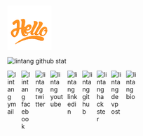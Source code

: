 <img src="https://raw.githubusercontent.com/LintangWisesa/LintangWisesa/master/hello.gif" width="20%"/>

![lintang github stat](https://github-readme-stats.vercel.app/api?username=lintangwisesa&show_icons=true&hide_border=true)

<a href="mailto: lintangwisesa@ymail.com">
  <img align="left" style="margin-right:10px" alt="lintang ymail" width="22px" src="https://s.yimg.com/cv/apiv2/myc/mail/Mail_iOS_app_icon.png" />
</a>

<a href="https://web.facebook.com/lintangbagus/">
  <img align="left" style="margin-right:10px" alt="lintang facebook" width="22px" src="https://upload.wikimedia.org/wikipedia/commons/thumb/5/51/Facebook_f_logo_%282019%29.svg/1024px-Facebook_f_logo_%282019%29.svg.png" />
</a>

<a href="https://twitter.com/Lintang_Wisesa">
  <img style="margin-right:10px" align="left" alt="lintang twitter" width="24px" src="https://3.bp.blogspot.com/-NxouMmz2bOY/T8_ac97cesI/AAAAAAAAGg0/e3vY1_bdnbE/s1600/Twitter+logo+2012.png" />
</a>

<a href="https://www.youtube.com/user/lintangbagus">
  <img style="margin-right:10px" align="left" alt="lintang youtube" width="29px" src="https://lh3.googleusercontent.com/proxy/HRc_lazsxcs8AoboD1_ShRwP2k1WQAeEKTUUm2YFqfcXhS3m8kjkONjnNtGxecTZXKFHXKRdugXr0ZxDvYfDiWzPCMSCFiSIZrGZkVOrV2VfOF0-JBU" />
</a>

<a href="https://www.linkedin.com/in/lintangwisesa/">
  <img style="margin-right:10px" align="left" alt="lintang linkedin" width="24px" src="https://i.pinimg.com/originals/ce/09/3c/ce093c7214ad357bb665cfd2f66a8b6b.png" />
</a>

<a href="https://github.com/LintangWisesa">
  <img style="margin-right:10px" align="left" alt="lintang github" width="23px" src="https://image.flaticon.com/icons/svg/25/25231.svg" />
</a>

<a href="https://www.hackster.io/lintangwisesa">
  <img style="margin-right:10px" align="left" alt="lintang hackster" width="23px" src="https://user-images.githubusercontent.com/10383395/49821324-358fa080-fda0-11e8-8b00-def2a67fc598.png" />
</a>

<a href="https://devpost.com/lintangwisesa">
  <img style="margin-right:10px" align="left" alt="lintang devpost" width="24px" src="https://seeklogo.com/images/D/devpost-logo-95FF685C5D-seeklogo.com.png" />
</a>

<a href="https://lintangwisesa.github.io/me/">
  <img style="margin-right:10px" align="left" alt="lintang bio" width="24px" src="https://avatars2.githubusercontent.com/u/30064213?s=460&u=6640a1c3d5c1892283e1c273006755de8d32fa59&v=4" />
</a>
